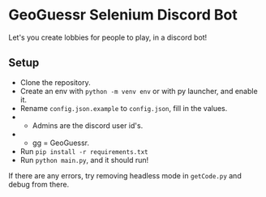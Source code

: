 # GeoGuessr Selenium Discord Bot

Let's you create lobbies for people to play, in a discord bot!

## Setup

- Clone the repository.
- Create an env with `python -m venv env` or with py launcher, and enable it.
- Rename `config.json.example` to `config.json`, fill in the values.
- - Admins are the discord user id's.
- - gg = GeoGuessr.
- Run `pip install -r requirements.txt`
- Run `python main.py`, and it should run!

If there are any errors, try removing headless mode in `getCode.py` and debug from there.
